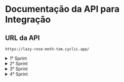 # Documentação da API para Integração

## URL da API

```javascript=
https://lazy-rose-moth-tam.cyclic.app/
```
<details>
<summary>1° Sprint</summary>

### **Usuários**
<details>
<summary><b>Cadastrar usuário</b></summary>

#### `POST` `/usuario`

Esta é a rota que será utilizada para cadastrar um novo usuário no sistema.

#### **Exemplo de requisição**

```javascript
// POST /usuario
{
    "nome": "Isamara",
    "email": "isamara@email.com",
    "senha": "123456"
}
```

#### **Exemplos de resposta**

```javascript
//erros de campos
{
  { message: "O campo nome é obrigatório"; }
  
  { message: "O campo nome é inválido"; }
 
  { message: "O campo e-mail é obrigatório"; }
 
  { message: "E-mail inválido"; }
 
  { message: "O campo senha é obrigatório"; }
}

//error
{
  { message: "E-mail já cadastrado" }

  { message: "A senha deve ter no minimo 6 digitos" }
}

//sucess
{
  { message: "Cadastro realizado com sucesso"; }
}
```
</details>

<details>
<summary><b>Login do usuário</b></summary>

#### `POST` `/login`

Esta é a rota que permite o usuário cadastrado realizar o login no sistema.

#### **Exemplo de requisição**

```javascript
// POST /login
{
    "email":"pedroteste@email.com",
    "senha":"141412"
}
```

#### **Exemplos de resposta**

```javascript
//erros de campo
{
 { message: "O campo e-mail é obrigatório" }
 
 { message: "E-mail inválido" }

 { message: "O campo senha é obrigatório"}
}

//error 
{
   { message: "E-mail ou senha inválidos" }
}

//sucess
{
    "user":
     {
		"id_usuario": 65,
		"nome_usuario": "pedro teste",
		"email": "pedroteste@email.com",
		"cpf": "12345678095",
		"telefone": null
	   },
	"token": "eyJhbGciOiJIUzI1NiIsInR5cCI6IkpXVCJ9.eyJpZCI6NjUsImlhdCI6MTY5MDQ2NzQ4MSwiZXhwIjoxNjkwNDk2MjgxfQ.dvPdf3Q8UcRzLP0kbP7EExMJXFeIdAc-GNhafWU3yhk"

}
```
</details>

<details>
<summary><b>Listar usuário</b></summary>

#### `GET` `/usuario`

Esta é a rota com informações do usuário.

```javascript
// GET /usuario
{
  headers: {        
    authorization: token,
  }
}
```

#### **Exemplos de resposta**

```javascript
//sucess
{
   "id_usuario": 50,
   "nome_usuario": "camila borges",
   "email": "shdga@gmail.com",
   "senha": "$2b$10$GqxtE1nvqOf1S50q8ujKEOVcXaViWGi2LUvJrB9JGcvAXLVqU/4qa",
   "cpf": null,
   "telefone": null
}

//error
{
  { message: "Não autorizado" }
}
```
</details>

<details>
<summary><b>Atualizar Usuário</b></summary>

#### `PUT` `/usuario/atualizar`

Esta rota permite que o usuário atualize qualquer campo.

#### **Exemplo de requisição**

```javascript
// PUT /usuario/atualizar
{
    "email": "xa@email.com"
}
//header
{
  headers: {        
    authorization: token,
  }
} 
```
OU (qualquer outro campo)

```javascript
// PUT /usuario/atualizar
{
    "nome":"camila bors"
}
//header
{
  headers: {        
    authorization: token,
  }
}
```

#### **Exemplos de resposta**

```javascript
//error 
{
 { message: "Não autorizado"}

 { message: "Digite um CPF válido!" }

 { message: "Nome e email são campos obrigatórios." }

 { message: "Nome inválido" }

 { message: "E-mail já cadastrado para outro usuário." }

 { message: "CPF já cadastrado para outro usuário." }

 { message: "As senha não correspondem." }

 { message: "A senha deve ter no minimo 6 digitos" }

 { message: "Senha atual incorreta!" }

 { message: "Digite a senha Atual!" }

 { message: "Telefone inválido" }

 { error: "Ocorreu um erro ao atualizar os dados do usuário." }
}

//sucess (usuario atualizado)
{
 { message: "Dados atualizados com sucesso." }
}
```
</details>


### **Cobranças**

<details>
<summary><b>Cobranças Valor Total</b></summary>


#### `GET` `/cobranca/total`

Esta rota retorna o valor total de cada cobrança.

#### **Exemplo de requisição**

```javascript
//header
{
  headers: {        
    authorization: token,
  }
}
```

#### **Exemplos de resposta**

```javascript
//error 
{
 { message: "Não autorizado"}
}

//sucess 
{
	"Pagas": "11000",
	"Pendentes": "10000",
	"Vencidas": "298000"
}
```
</details>

<details>
<summary><b>Cobranças Home Cards</b></summary>

#### `GET` `/usuario/painel`

Essa é a rota que lista todos os tipos de cobrança.

#### **Exemplo de requisição**

```javascript

//header
{
  headers: {        
    authorization: token,
  }
}
```

#### **Exemplos de resposta**

```javascript
//error
{
  { message: "Não autorizado" }
}

//sucess
{
  "nome_usuario": "jaobobbbo",
	"Pagas": [
		{
			"id_cobranca": 24,
			"id_usuario": null,
			"id_cliente": 1,
			"descricao": "boleto",
			"valor": "1000",
			"vencimento": "2023-07-22T03:00:00.000Z",
			"status": "Paga",
			"nome_cliente": "bbraao"
		},
		{
			"id_cobranca": 25,
			"id_usuario": null,
			"id_cliente": 1,
			"descricao": "boleto",
			"valor": "1000",
			"vencimento": "2023-07-22T03:00:00.000Z",
			"status": "Paga",
			"nome_cliente": "bbraao"
		},
		{
			"id_cobranca": 26,
			"id_usuario": null,
			"id_cliente": 1,
			"descricao": "boleto",
			"valor": "1000",
			"vencimento": "2023-07-22T03:00:00.000Z",
			"status": "Paga",
			"nome_cliente": "bbraao"
		},
		{
			"id_cobranca": 5,
			"id_usuario": null,
			"id_cliente": 1,
			"descricao": "boleto",
			"valor": "1000",
			"vencimento": "2023-07-30T03:00:00.000Z",
			"status": "Paga",
			"nome_cliente": "bbraao"
		}
	],
	"Pendentes": [
		{
			"id_cobranca": 1,
			"id_usuario": null,
			"id_cliente": 1,
			"descricao": "boleto",
			"valor": "1000",
			"vencimento": "2023-07-29T03:00:00.000Z",
			"status": "Pendente",
			"nome_cliente": "bbraao"
		},
		{
			"id_cobranca": 12,
			"id_usuario": null,
			"id_cliente": 1,
			"descricao": "boleto",
			"valor": "1000",
			"vencimento": "2023-07-29T03:00:00.000Z",
			"status": "Pendente",
			"nome_cliente": "bbraao"
		},
		{
			"id_cobranca": 11,
			"id_usuario": null,
			"id_cliente": 1,
			"descricao": "boleto",
			"valor": "1000",
			"vencimento": "2023-07-29T03:00:00.000Z",
			"status": "Pendente",
			"nome_cliente": "bbraao"
		},
		{
			"id_cobranca": 7,
			"id_usuario": null,
			"id_cliente": 1,
			"descricao": "boleto",
			"valor": "1000",
			"vencimento": "2023-07-29T03:00:00.000Z",
			"status": "Pendente",
			"nome_cliente": "bbraao"
		}
	],
	"Vencidas": [
		{
			"id_cobranca": 8,
			"id_usuario": null,
			"id_cliente": 1,
			"descricao": "boleto",
			"valor": "1000",
			"vencimento": "2023-07-24T03:00:00.000Z",
			"status": "Vencida",
			"nome_cliente": "bbraao"
		},
		{
			"id_cobranca": 22,
			"id_usuario": null,
			"id_cliente": 1,
			"descricao": "boleto",
			"valor": "1000",
			"vencimento": "2023-07-22T03:00:00.000Z",
			"status": "Vencida",
			"nome_cliente": "bbraao"
		},
		{
			"id_cobranca": 23,
			"id_usuario": null,
			"id_cliente": 1,
			"descricao": "boleto",
			"valor": "1000",
			"vencimento": "2023-07-22T03:00:00.000Z",
			"status": "Vencida",
			"nome_cliente": "bbraao"
		},
		{
			"id_cobranca": 2,
			"id_usuario": null,
			"id_cliente": 1,
			"descricao": "boleto",
			"valor": "1000",
			"vencimento": "2023-07-24T03:00:00.000Z",
			"status": "Vencida",
			"nome_cliente": "bbraao"
		}
	],
	"qtdRegistroVencidas": [
		{
			"count": "17"
		}
	],
	"qtdRegistroPendentes": [
		{
			"count": "5"
		}
	],
	"qtdRegistroPagas": [
		{
			"count": "5"
		}
	],
	"totalValorVencidas": [
		{
			"sum": "294000"
		}
	],
	"totalValorPendentes": [
		{
			"sum": "14000"
		}
	],
	"totalValorPagas": [
		{
			"sum": "11000"
		}
	],
	"totalEmdias": {
		"clientInDay": [
			{
				"id_cliente": 41,
				"cliente": "Pedro",
				"cpf": "45437212097"
			},
			{
				"id_cliente": 40,
				"cliente": "camila",
				"cpf": "11111133333"
			},
			{
				"id_cliente": 39,
				"cliente": "miguelhenri",
				"cpf": "06334693190"
			},
			{
				"id_cliente": 38,
				"cliente": "joazinho",
				"cpf": "14141414141"
			}
		],
		"total": "36"
	},
	"totalInadimplentes": {
		"clientDefaulters": [
			{
				"id_cliente": 29,
				"cliente": "Sandra dos Santos",
				"cpf": "78691026529"
			},
			{
				"id_cliente": 9,
				"cliente": "status3",
				"cpf": "12345218992"
			},
			{
				"id_cliente": 8,
				"cliente": "status3",
				"cpf": "12345318992"
			},
			{
				"id_cliente": 7,
				"cliente": "status2",
				"cpf": "12345318932"
			}
		],
		"total": "4"
	}
}
```
</details>

 ### **Clientes**

<details>
<summary><b>Cadastrar Cliente</b></summary>

#### `POST` `/cliente`

Esta é a rota que permite o usuário cadastrar um cliente.

#### **Exemplo de requisição**

```javascript
// POST /cliente
{
  "nome": "BKing",
  "email": "ryander@b4k.com.br",
  "cpf": 12345678990,
  "telefone": 999999999
  "cep": 11111222
 "status": "Em dia"
}
//headers
{
  headers: {        
    authorization: token,
  }
}
```

#### **Exemplos de resposta**

```javascript
//error
{
  { message: "Não autorizado" }
  { message: "Nome deve ser preenchido" }
  { message: "Nome é obrigatório" }
  { message: "E-mail deve ser preenchido" }
  { message: "E-mail é obrigatório" }
  { message: "E-mail inválido" }
  { message: "CPF deve se preenchido" }
  { message: "CPF é obrigatório" }
  { message: "Telefone deve ser preenchido" }
  { message: "Telefone é obrigatório" }
  { message: "O telefone deve no mínimo 10 caracteres" }
  { message: "O telefone deve ter no máximo 11 caracteres" }
  { message: "Informe um cep válido" }
  { message: "Informe uma cidade válida" }
  { message: "Informe um estado válido" }
  { message: "Status inválido" }
  { message: "Digite um CPF válido!" }
  { message: "E-email já cadastrado!" }
  { message: "CPF já cadastrado!" }
  { message: "Não foi possivel adicionar o cliente!" }
}

//sucess
{
  { message: "Cliente adicionado com sucesso!" }
}
```
</details>

---
</details>


<details>
<summary>2° Sprint</summary>

### **Cliente** 

<details>
<summary><b>Listar Cliente</b></summary>

#### `GET` `/cliente`

Estaa é a rota que permite listar todos os clientes cadastrados.

#### **Exemplo de requisição**

```javascript
// GET /cliente
{
  headers: {        
    authorization: token,
  }
}

```

#### **Exemplos de resposta**

```javascript
//error
{
  { message: "Não autorizado"}
}
//sucess
[
  {
		"id_cliente": 48,
		"id_usuario": 80,
		"nome_cliente": "Carlos Eduardo",
		"email": "carlos@yahoo.com.br",
		"cpf": "91624929508",
		"telefone": "8432782902",
		"cep": "77019431",
		"endereco": "Quadra ARSO 121 Alameda 26",
		"complemento": "Casa",
		"bairro": "Plano Diretor Sul",
		"cidade": "Palmas",
		"estado": "TO",
		"status": "Em dia"
	},
	{
		"id_cliente": 47,
		"id_usuario": 124,
		"nome_cliente": "joaozinhodabala",
		"email": "joazinhala@email.com",
		"cpf": "15985557820",
		"telefone": "16999283476",
		"cep": null,
		"endereco": null,
		"complemento": null,
		"bairro": null,
		"cidade": null,
		"estado": null,
		"status": "Em dia"
	},
	{
		"id_cliente": 46,
		"id_usuario": 124,
		"nome_cliente": "joaozinhodabala",
		"email": "joazinhodabala@email.com",
		"cpf": "46166694814",
		"telefone": "16999283476",
		"cep": null,
		"endereco": null,
		"complemento": null,
		"bairro": null,
		"cidade": null,
		"estado": null,
		"status": "Em dia"
	}
]
```
</details>

<details>
<summary><b>Detalhar Cliente</b></summary>

#### `POST` `/cliente/:id`

Essa é a rota que retorna informações de um cliente.

#### **Exemplo de requisição**

```javascript
// POST /cliente/:id
```

#### **Exemplos de resposta**

```javascript
//error
{
  { message: "Cliente não encontrado!" }
}
//sucess
"client": [
		{
			"id_cliente": 48,
			"id_usuario": 80,
			"nome_cliente": "Carlos Eduardo",
			"email": "carlos@yahoo.com.br",
			"cpf": "91624929508",
			"telefone": "8432782902",
			"cep": "77019431",
			"endereco": "Quadra ARSO 121 Alameda 26",
			"complemento": "Casa",
			"bairro": "Plano Diretor Sul",
			"cidade": "Palmas",
			"estado": "TO",
			"status": "Em dia"
		}
	],
	"billing": []
```
</details>

<details>
<summary><b>Editar Cliente</b></summary>

#### `PUT` `/cliente/:id`

Esta é a rota que permite que atualize os dados do cliente.

#### **Exemplo de requisição**

```javascript
// PUT /cliente/:id
{
 "nome": "Robinho"
}
```

#### **Exemplos de resposta**

```javascript
//error
{
  { message: "Nome deve ser preenchido" }
  { message: "Nome é obrigatório" }
  { message: "E-mail deve ser preenchido" }
  { message: "E-mail é obrigatório" }
  { message: "E-mail inválido" }
  { message: "CPF deve ser preenchido" }
  { message: "CPF é obrigatório" }
  { message: "Telefone deve ser preenchido" }
  { message: "Telefone é obrigatório" }
  { message: "O telefone deve no mínimo 10 caracteres" }
  { message: "O telefone deve ter no máximo 11 caracteres" }
  { message: "Informe um cep válido" }
  { message: "Informe uma cidade válida" }
  { message: "Informe um estado válido" }
  { message: "Status inválido" }
  { message: "Digite um CPF válido!" }
  { message: "E-email já cadastrado!" }
  { message: "CPF já cadastrado!" }
}
//sucess
{
  { message: "Cliente atualizado com sucesso!" }
}
```
</details>

### **Cobranças**

<details>
<summary><b>Cadastrar Cobrança</b></summary>

#### `POST` `/cobranca/cadastro/:id`

Esta é a rota que permite cadastrar uma cobrança.

#### **Exemplo de requisição**

```javascript
// POST /cobranca/cadastro/:id
{
 "descricao": "cobrança",
 "valor": 2000,
 "vencimento": "31/09/2023",
 "status": "Em dia"
}
```

#### **Exemplos de resposta**

```javascript
//error
{
 { message: "Este campo deve ser preenchido" }

 { message: 'Cliente não encontrado' }
 
 { message: 'Cobrança não foi cadastrada' }
}
//sucess
{
  { message: 'Cobrança cadastrada com sucesso' }
}
```
</details>

<details>
<summary><b>Listar Cobrança</b></summary>

#### `GET` `/cobranca`

Esta é a rota que permite listar todas as cobranças.

#### **Exemplo de requisição**

```javascript
// GET /cobranca
{
  "status": "Vencida",
  "data": "28/10/2024",
  "cliente": "Robinho",
  "id": 87
}
//header
{
  headers: {        
    authorization: token,
  }
}

```

#### **Exemplos de resposta**

```javascript
//error
{
  { message: "Não autorizado"}
}
//sucess
{
{
		"id_cobranca": 7,
		"id_usuario": null,
		"id_cliente": 1,
		"descricao": "boleto",
		"valor": "1000",
		"vencimento": "2023-07-29T03:00:00.000Z",
		"status": "Vencida",
		"cliente": "bbraao"
	},
	{
		"id_cobranca": 22,
		"id_usuario": null,
		"id_cliente": 1,
		"descricao": "boleto",
		"valor": "1000",
		"vencimento": "2023-07-22T03:00:00.000Z",
		"status": "Vencida",
		"cliente": "bbraao"
	},
	{
		"id_cobranca": 23,
		"id_usuario": null,
		"id_cliente": 1,
		"descricao": "boleto",
		"valor": "1000",
		"vencimento": "2023-07-22T03:00:00.000Z",
		"status": "Vencida",
		"cliente": "bbraao"
	}
}
```
</details>

---
</details>

<details>
<summary>3° Sprint</summmary>
</details>

<details>
<summary>4° Sprint</summmary>
</details>